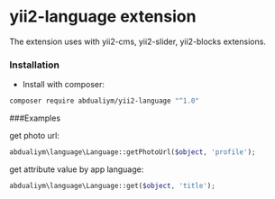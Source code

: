 # yii2-language extension

The extension uses with yii2-cms, yii2-slider, yii2-blocks extensions.

### Installation

- Install with composer:

```bash
composer require abdualiym/yii2-language "^1.0"
```

###Examples

get photo url:
```php
abdualiym\language\Language::getPhotoUrl($object, 'profile');
```

get attribute value by app language:
```php
abdualiym\language\Language::get($object, 'title');
```
